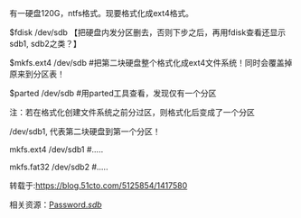 有一硬盘120G，ntfs格式。现要格式化成ext4格式。

$fdisk /dev/sdb 【把硬盘内发分区删去，否则下步之后，再用fdisk查看还显示sdb1, sdb2之类？】

$mkfs.ext4 /dev/sdb #把第二块硬盘整个格式化成ext4文件系统！同时会覆盖掉原来到分区表！

$parted /dev/sdb #用parted工具查看，发现仅有一个分区

注：若在格式化创建文件系统之前分过区，则格式化后变成了一个分区



/dev/sdb1, 代表第二块硬盘到第一个分区！

mkfs.ext4 /dev/sdb1 #.....

mkfs.fat32 /dev/sdb2 #.....

转载于:https://blog.51cto.com/5125854/1417580

相关资源：[Password.*sdb*](https://download.csdn.net/download/weixin_45834977/11956276?spm=1001.2101.3001.5697)


